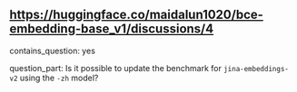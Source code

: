 ## https://huggingface.co/maidalun1020/bce-embedding-base_v1/discussions/4

contains_question: yes

question_part: Is it possible to update the benchmark for `jina-embeddings-v2` using the `-zh` model?